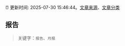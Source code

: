 :alarm_clock: 更新时间: 2025-07-30 15:46:44。[文章来源](/README.md)、[文章分类](/TAGS.md)

## 报告


> 关键字：`报告`、`月报`



